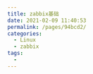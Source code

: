 ```yaml
---
title: zabbix基础
date: 2021-02-09 11:40:53
permalink: /pages/94bcd2/
categories:
  - Linux
  - zabbix
tags:
  - 
---
```

